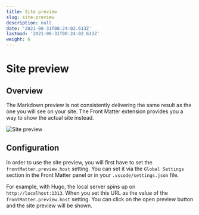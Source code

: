 ```yaml
---
title: Site preview
slug: site-preview
description: null
date: '2021-08-31T08:24:02.613Z'
lastmod: '2021-08-31T08:24:02.613Z'
weight: 6
---
```


# Site preview

## Overview

The Markdown preview is not consistently delivering the same result as the one you will see on your site. The Front Matter extension provides you a way to show the actual site instead. 

![Site preview](/assets/site-preview.png)

## Configuration

In order to use the site preview, you will first have to set the `frontMatter.preview.host` setting. You can set it via the `Global Settings` section in the Front Matter panel or in your `.vscode/settings.json` file. 

For example, with Hugo, the local server spins up on `http://localhost:1313`. When you set this URL as the value of the `frontMatter.preview.host` setting. You can click on the open preview button and the site preview will be shown.